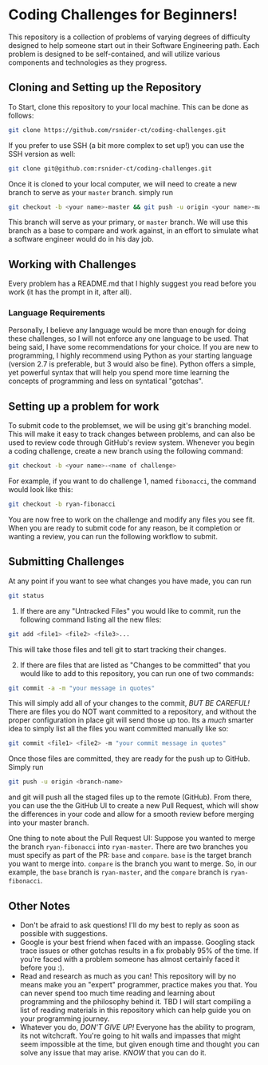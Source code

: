 # Coding Challenges for Beginners!

This repository is a collection of problems of varying degrees of difficulty designed to help someone start out in their Software Engineering path. Each problem is designed to be self-contained, and will utilize various components and technologies as they progress.

## Cloning and Setting up the Repository

To Start, clone this repository to your local machine. This can be done as follows:

```bash
git clone https://github.com/rsnider-ct/coding-challenges.git
```

If you prefer to use SSH (a bit more complex to set up!) you can use the SSH version as well:

```bash
git clone git@github.com:rsnider-ct/coding-challenges.git
```

Once it is cloned to your local computer, we will need to create a new branch to serve as your `master` branch. simply run

```bash
git checkout -b <your name>-master && git push -u origin <your name>-master
```

This branch will serve as your primary, or `master` branch. We will use this branch as a base to compare and work against, in an effort to simulate what a software engineer would do in his day job. 

## Working with Challenges

Every problem has a README.md that I highly suggest you read before you work (it has the prompt in it, after all).

### Language Requirements

Personally, I believe any language would be more than enough for doing these challenges, so I will not enforce any one language to be used. That being said, I have some recommendations for your choice. If you are new to programming, I highly recommend using Python as your starting language (version 2.7 is preferable, but 3 would also be fine). Python offers a simple, yet powerful syntax that will help you spend more time learning the concepts of programming and less on syntatical "gotchas".  

## Setting up a problem for work

To submit code to the problemset, we will be using git's branching model. This will make it easy to track changes between problems, and can also be used to review code through GitHub's review system. Whenever you begin a coding challenge, create a new branch using the following command:

```bash
git checkout -b <your name>-<name of challenge>
```

For example, if you want to do challenge 1, named `fibonacci`, the command would look like this:

```bash
git checkout -b ryan-fibonacci
```

You are now free to work on the challenge and modify any files you see fit. When you are ready to submit code for any reason, be it completion or wanting a review, you can run the following workflow to submit.

## Submitting Challenges

At any point if you want to see what changes you have made, you can run 

```bash
git status
```

1) If there are any "Untracked Files" you would like to commit, run the following command listing all the new files:

```bash
git add <file1> <file2> <file3>...
```

This will take those files and tell git to start tracking their changes.

2) If there are files that are listed as "Changes to be committed" that you would like to add to this repository, you can run one of two commands:

```bash
git commit -a -m "your message in quotes"
```

This will simply add all of your changes to the commit, *BUT BE CAREFUL!* There are files you do NOT want committed to a repository, and without the proper configuration in place git will send those up too. Its a *much* smarter idea to simply list all the files you want committed manually like so:

```bash
git commit <file1> <file2> -m "your commit message in quotes"
```

Once those files are committed, they are ready for the push up to GitHub. Simply run

```bash
git push -u origin <branch-name>
```

and git will push all the staged files up to the remote (GitHub). From there, you can use the the GitHub UI to create a new Pull Request, which will show the differences in your code and allow for a smooth review before merging into your master branch.

One thing to note about the Pull Request UI: Suppose you wanted to merge the branch `ryan-fibonacci` into `ryan-master`. There are two branches you must specify as part of the PR: `base` and `compare`. `base` is the target branch you want to merge into. `compare` is the branch you want to merge. So, in our example, the `base` branch is `ryan-master`, and the `compare` branch is `ryan-fibonacci`.

## Other Notes

- Don't be afraid to ask questions! I'll do my best to reply as soon as possible with suggestions.
- Google is your best friend when faced with an impasse. Googling stack trace issues or other gotchas results in a fix probably 95% of the time. If you're faced with a problem someone has almost certainly faced it before you :). 
- Read and research as much as you can! This repository will by no means make you an "expert" programmer, practice makes you that. You can never spend too much time reading and learning about programming and the philosophy behind it. TBD I will start compiling a list of reading materials in this repository which can help guide you on your programming journey.
- Whatever you do, *DON'T GIVE UP!* Everyone has the ability to program, its not witchcraft. You're going to hit walls and impasses that might seem impossible at the time, but given enough time and thought you can solve any issue that may arise. *KNOW* that you can do it.